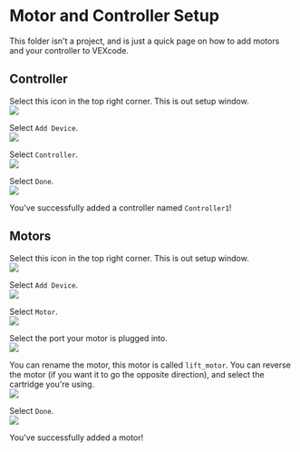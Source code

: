 # Motor and Controller Setup

This folder isn't a project, and is just a quick page on how to add motors and your controller to VEXcode.   

## Controller  
Select this icon in the top right corner.  This is out setup window.  
![](https://media.discordapp.net/attachments/620685769945645096/928812773494898758/unknown.png?width=286&height=73)  

Select `Add Device`.  
![](https://cdn.discordapp.com/attachments/620685769945645096/928812852960186439/unknown.png)

Select `Controller`.  
![](https://cdn.discordapp.com/attachments/620685769945645096/928812889396105276/unknown.png)

Select `Done`.  
![](https://cdn.discordapp.com/attachments/620685769945645096/928812937295061002/unknown.png)

You've successfully added a controller named `Controller1`!

## Motors
Select this icon in the top right corner.  This is out setup window.  
![](https://media.discordapp.net/attachments/620685769945645096/928812773494898758/unknown.png?width=286&height=73)  

Select `Add Device`.  
![](https://cdn.discordapp.com/attachments/620685769945645096/928812852960186439/unknown.png)

Select `Motor`.   
![](https://cdn.discordapp.com/attachments/620685769945645096/928812985793790022/unknown.png)

Select the port your motor is plugged into.  
![](https://cdn.discordapp.com/attachments/620685769945645096/928813037530546266/unknown.png)

You can rename the motor, this motor is called `lift_motor`.  You can reverse the motor (if you want it to go the opposite direction), and select the cartridge you're using.  
![](https://cdn.discordapp.com/attachments/620685769945645096/928813191352451122/unknown.png)

Select `Done`.  
![](https://cdn.discordapp.com/attachments/620685769945645096/928812937295061002/unknown.png)

You've successfully added a motor!